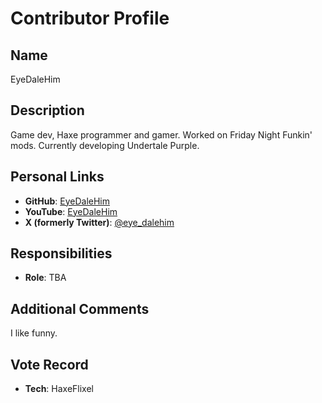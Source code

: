 # Contributor Profile

## Name
EyeDaleHim

## Description
Game dev, Haxe programmer and gamer. Worked on Friday Night Funkin' mods. Currently developing Undertale Purple.

## Personal Links
- **GitHub**: [EyeDaleHim](https://github.com/EyeDaleHim)
- **YouTube**: [EyeDaleHim](https://www.youtube.com/@eyedalehim)
- **X (formerly Twitter)**: [@eye_dalehim](https://x.com/eye_dalehim)

## Responsibilities
- **Role**: TBA

## Additional Comments
I like funny.

## Vote Record
- **Tech**: HaxeFlixel
